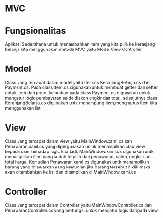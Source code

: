 # MVC

# Fungsionalitas
Aplikasi Sederahana untuk menambahkan item yang kita pilih ke keranjang belanja kita menggunakan metode MVC yaitu Model View Controller

# Model
Class yang terdapat dalam model yaitu Item.cs KeranjangBelanja.cs dan Payment.cs. Pada class Item.cs digunakan untuk membuat getter dan setter untuk item dan price, kemudian pada class Payment.cs digunakan untuk mengatur logic pembayaran saldo diskon ongkir dan total, selanjutnya class KeranjangBelanja.cs digunakan untk menampung item,menghapus item kita menggunakan list

# View
Class yang terdapat dalam view yaitu MainWindow.xaml.cs dan Penawaran.xaml.cs yang dipergunakan untuk menampilkan atau view kepada user terhadap logic kita tadi. MainWindow.xaml.cs digunakan untk menampilkan item yang sudah terpilih dari penawaran, saldo, ongkir dan total harga, Kemudian Penawaran.xaml.cs digunakan untk menampilkan barang yang ditawarkan yang kemudian jika barang tersebut diklik maka akan ditambahkan ke list dan ditampilkan di MainWindow.xaml.cs

# Controller
Class yang terdapat dalam Controller yaitu MainWIndowController.cs dan PenawaranController.cs yang berfungsi untuk mengatur logic daripada view

